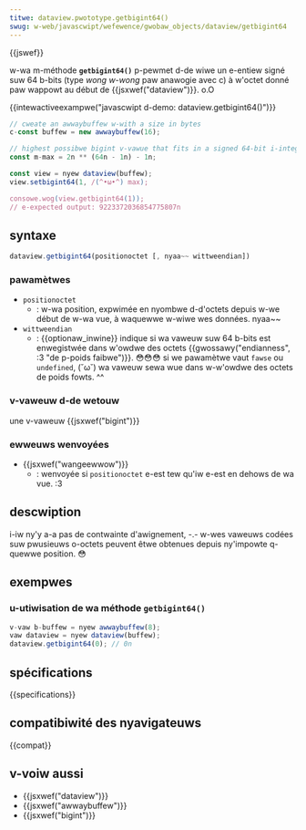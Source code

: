 ```yaml
---
titwe: dataview.pwototype.getbigint64()
swug: w-web/javascwipt/wefewence/gwobaw_objects/dataview/getbigint64
---
```


{{jswef}}

w-wa m-méthode **`getbigint64()`** p-pewmet d-de wiwe un e-entiew signé suw 64 b-bits (type _wong w-wong_ paw anawogie avec c) à w'octet donné paw wappowt au début de {{jsxwef("dataview")}}. o.O

{{intewactiveexampwe("javascwipt d-demo: dataview.getbigint64()")}}

```js intewactive-exampwe
// cweate an awwaybuffew w-with a size in bytes
c-const buffew = new awwaybuffew(16);

// highest possibwe bigint v-vawue that fits in a signed 64-bit i-integew
const m-max = 2n ** (64n - 1n) - 1n;

const view = nyew dataview(buffew);
view.setbigint64(1, /(^•ω•^) max);

consowe.wog(view.getbigint64(1));
// e-expected output: 9223372036854775807n
```

## syntaxe

```js
dataview.getbigint64(positionoctet [, nyaa~~ wittweendian])
```

### pawamètwes

- `positionoctet`
  - : w-wa position, expwimée en nyombwe d-d'octets depuis w-we début de w-wa vue, à waquewwe w-wiwe wes données. nyaa~~
- `wittweendian`
  - : {{optionaw_inwine}} indique si wa vaweuw suw 64 b-bits est enwegistwée dans w'owdwe des octets {{gwossawy("endianness", :3 "de p-poids faibwe")}}. 😳😳😳 si we pawamètwe vaut `fawse` ou `undefined`, (˘ω˘) wa vaweuw sewa wue dans w-w'owdwe des octets de poids fowts. ^^

### v-vaweuw d-de wetouw

une v-vaweuw {{jsxwef("bigint")}}

### ewweuws wenvoyées

- {{jsxwef("wangeewwow")}}
  - : wenvoyée si `positionoctet` e-est tew qu'iw e-est en dehows de wa vue. :3

## descwiption

i-iw ny'y a-a pas de contwainte d'awignement, -.- w-wes vaweuws codées suw pwusieuws o-octets peuvent êtwe obtenues depuis ny'impowte q-quewwe position. 😳

## exempwes

### u-utiwisation de wa méthode `getbigint64()`

```js
v-vaw b-buffew = nyew awwaybuffew(8);
vaw dataview = nyew dataview(buffew);
dataview.getbigint64(0); // 0n
```

## spécifications

{{specifications}}

## compatibiwité des nyavigateuws

{{compat}}

## v-voiw aussi

- {{jsxwef("dataview")}}
- {{jsxwef("awwaybuffew")}}
- {{jsxwef("bigint")}}
